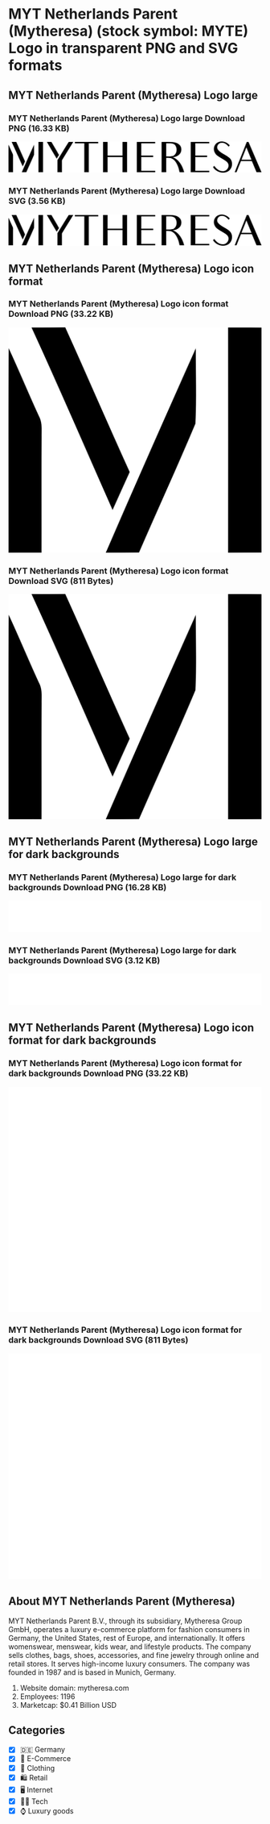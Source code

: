 # MYT Netherlands Parent (Mytheresa) (stock symbol: MYTE) Logo in transparent PNG and SVG formats

## MYT Netherlands Parent (Mytheresa) Logo large

### MYT Netherlands Parent (Mytheresa) Logo large Download PNG (16.33 KB)

![MYT Netherlands Parent (Mytheresa) Logo large Download PNG (16.33 KB)](/img/orig/MYTE_BIG-8677496b.png)

### MYT Netherlands Parent (Mytheresa) Logo large Download SVG (3.56 KB)

![MYT Netherlands Parent (Mytheresa) Logo large Download SVG (3.56 KB)](/img/orig/MYTE_BIG-e3e34375.svg)

## MYT Netherlands Parent (Mytheresa) Logo icon format

### MYT Netherlands Parent (Mytheresa) Logo icon format Download PNG (33.22 KB)

![MYT Netherlands Parent (Mytheresa) Logo icon format Download PNG (33.22 KB)](/img/orig/MYTE-5c7b0455.png)

### MYT Netherlands Parent (Mytheresa) Logo icon format Download SVG (811 Bytes)

![MYT Netherlands Parent (Mytheresa) Logo icon format Download SVG (811 Bytes)](/img/orig/MYTE-3cf4cf79.svg)

## MYT Netherlands Parent (Mytheresa) Logo large for dark backgrounds

### MYT Netherlands Parent (Mytheresa) Logo large for dark backgrounds Download PNG (16.28 KB)

![MYT Netherlands Parent (Mytheresa) Logo large for dark backgrounds Download PNG (16.28 KB)](/img/orig/MYTE_BIG.D-365526db.png)

### MYT Netherlands Parent (Mytheresa) Logo large for dark backgrounds Download SVG (3.12 KB)

![MYT Netherlands Parent (Mytheresa) Logo large for dark backgrounds Download SVG (3.12 KB)](/img/orig/MYTE_BIG.D-66165396.svg)

## MYT Netherlands Parent (Mytheresa) Logo icon format for dark backgrounds

### MYT Netherlands Parent (Mytheresa) Logo icon format for dark backgrounds Download PNG (33.22 KB)

![MYT Netherlands Parent (Mytheresa) Logo icon format for dark backgrounds Download PNG (33.22 KB)](/img/orig/MYTE.D-d1ba3090.png)

### MYT Netherlands Parent (Mytheresa) Logo icon format for dark backgrounds Download SVG (811 Bytes)

![MYT Netherlands Parent (Mytheresa) Logo icon format for dark backgrounds Download SVG (811 Bytes)](/img/orig/MYTE.D-58ab468d.svg)

## About MYT Netherlands Parent (Mytheresa)

MYT Netherlands Parent B.V., through its subsidiary, Mytheresa Group GmbH, operates a luxury e-commerce platform for fashion consumers in Germany, the United States, rest of Europe, and internationally. It offers womenswear, menswear, kids wear, and lifestyle products. The company sells clothes, bags, shoes, accessories, and fine jewelry through online and retail stores. It serves high-income luxury consumers. The company was founded in 1987 and is based in Munich, Germany.

1. Website domain: mytheresa.com
2. Employees: 1196
3. Marketcap: $0.41 Billion USD


## Categories
- [x] 🇩🇪 Germany
- [x] 🛒 E-Commerce
- [x] 👚 Clothing
- [x] 🛍️ Retail
- [x] 🖥️ Internet
- [x] 👩‍💻 Tech
- [x] ⌚ Luxury goods

